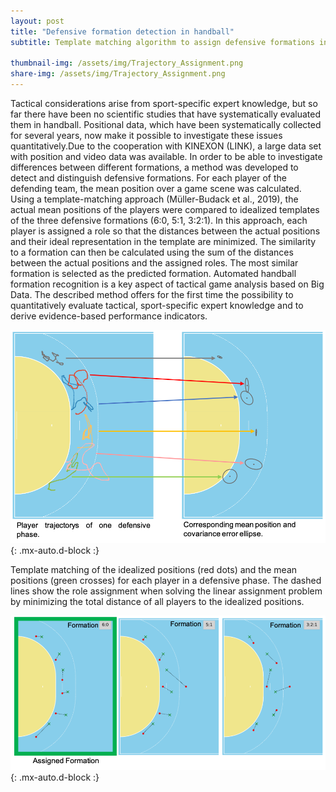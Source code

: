 ```yaml
---
layout: post
title: "Defensive formation detection in handball"
subtitle: Template matching algorithm to assign defensive formations in handball.
 
thumbnail-img: /assets/img/Trajectory_Assignment.png
share-img: /assets/img/Trajectory_Assignment.png
---
```


Tactical considerations arise from sport-specific expert knowledge, but so far there have been no scientific studies that have systematically evaluated them in handball. Positional data, which have been systematically collected for several years, now make it possible to investigate these issues quantitatively.Due to the cooperation with KINEXON (LINK), a large data set with position and video data was available.
In order to be able to investigate differences between different formations, a method was developed to detect and distinguish defensive formations. For each player of the defending team, the mean position over a game scene was calculated. Using a template-matching approach  (Müller-Budack et al., 2019), the actual mean positions of the players were compared to idealized templates of the three defensive formations (6:0, 5:1, 3:2:1). In this approach, each player is assigned a role so that the distances between the actual positions and their ideal representation in the template are minimized. The similarity to a formation can then be calculated using the sum of the distances between the actual positions and the assigned roles. The most similar formation is selected as the predicted formation. 
Automated handball formation recognition is a key aspect of tactical game analysis based on Big Data. The described method offers for the first time the possibility to quantitatively evaluate tactical, sport-specific expert knowledge and to derive evidence-based performance indicators.


![Trajectory_Assignment](../assets/img/Trajectory_Assignment.png){: .mx-auto.d-block :}

Template matching of the idealized positions (red dots) and the mean positions (green crosses) for each player in a defensive phase. The dashed lines show the role assignment when solving the linear assignment problem by minimizing the total distance of all players to the idealized positions.

![Formation_Assignment](../assets/img/Formation_Assignment.png){: .mx-auto.d-block :}






